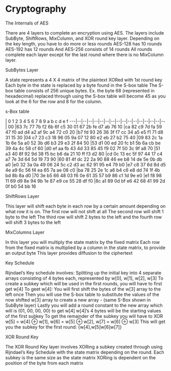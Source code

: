 # Cryptography

The Internals of AES

There are 4 layers to complete an encryption using AES.
The layers include SubByte, ShiftRows, MixColumn, and XOR round key layer.
Depending on the key length, you have to do more or less rounds
AES-128 has 10 rounds
AES-192 has 12 rounds 
And AES-256 consists of 14 rounds
All rounds complete each layer except for the last round where there is no MixColumn layer.

SubBytes Layer

A state represents a 4 X 4 matrix of the plaintext XORed with 1st round key
Each byte in the state is replaced by a byte found in the S-box table 
The S-box table consists of 256 unique bytes.
Ex. the byte 68 (represented in hexadecimal) replaced through using the S-box table will become 45 as you look at the 6 for the row and 8 for the column.

s-Box table

   | 0  1  2  3  4  5  6  7  8  9  a  b  c  d  e  f
---|--|--|--|--|--|--|--|--|--|--|--|--|--|--|--|--|
00 |63 7c 77 7b f2 6b 6f c5 30 01 67 2b fe d7 ab 76 
10 |ca 82 c9 7d fa 59 47 f0 ad d4 a2 af 9c a4 72 c0 
20 |b7 fd 93 26 36 3f f7 cc 34 a5 e5 f1 71 d8 31 15 
30 |04 c7 23 c3 18 96 05 9a 07 12 80 e2 eb 27 b2 75 
40 |09 83 2c 1a 1b 6e 5a a0 52 3b d6 b3 29 e3 2f 84 
50 |53 d1 00 ed 20 fc b1 5b 6a cb be 39 4a 4c 58 cf 
60 |d0 ef aa fb 43 4d 33 85 45 f9 02 7f 50 3c 9f a8 
70 |51 a3 40 8f 92 9d 38 f5 bc b6 da 21 10 ff f3 d2 
80 |cd 0c 13 ec 5f 97 44 17 c4 a7 7e 3d 64 5d 19 73 
90 |60 81 4f dc 22 2a 90 88 46 ee b8 14 de 5e 0b db 
a0 |e0 32 3a 0a 49 06 24 5c c2 d3 ac 62 91 95 e4 79 
b0 |e7 c8 37 6d 8d d5 4e a9 6c 56 f4 ea 65 7a ae 08 
c0 |ba 78 25 2e 1c a6 b4 c6 e8 dd 74 1f 4b bd 8b 8a 
d0 |70 3e b5 66 48 03 f6 0e 61 35 57 b9 86 c1 1d 9e 
e0 |e1 f8 98 11 69 d9 8e 94 9b 1e 87 e9 ce 55 28 df 
f0 |8c a1 89 0d bf e6 42 68 41 99 2d 0f b0 54 bb 16 

ShiftRows Layer

This layer will shift each byte in each row by a certain amount depending on what row it is on.
The first row will not shift at all
The second row will shift 1 byte to the left
The third row will shift 2 bytes to the left 
and the fourth row will shift 3 bytes to the left

MixColumns Layer

In this layer you will multiply the state matrix by the fixed matrix
Each row from the fixed matrix is multiplied by a column in the state matrix, to provide an output byte
This layer provides diffusion to the ciphertext

Key Schedule

Rijndael’s Key schedule involves:
Splitting up the initial key into 4 separate arrays consisting of 4 bytes each, represented by w[0], w[1], w[2], w[3]
To create a subkey which will be used in the first rounds, you will have to first get w[4]
To geet w[4]: You will first shift the bytes of the w[3] array to the left once
Then you will use the S-box table to substitute the values of the now shifted w[3] array to create a new array - (same S-Box shown in SubByte layer)
Lastly you will add a round constant to the new array which will is (01, 00, 00, 00) to get w[4]
w[4]’s 4 bytes will be the starting values of the first subkey
To get the remainder of the subkey you will have to XOR
w[5] = w[4] ⊕ w[1], w[6] = w[5] ⊕ w[2], w[7] = w[6] ⊕ w[3]
This will get you the subkey for the first round: {w[4],w[5]w[6]w[7]}

XOR Round Key  

The XOR Round Key layer involves XORing a subkey created through using Rijndael’s Key Schedule with the state matrix depending on the round.
Each subkey is the same size as the state matrix
XORing is dependent on the position of the byte from each matrix


